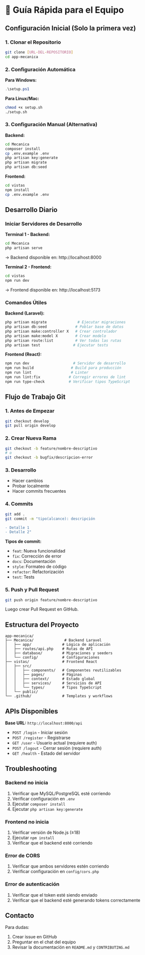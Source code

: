 # 🚀 Guía Rápida para el Equipo

## Configuración Inicial (Solo la primera vez)

### 1. Clonar el Repositorio
```bash
git clone [URL-DEL-REPOSITORIO]
cd app-mecanica
```

### 2. Configuración Automática

**Para Windows:**
```powershell
.\setup.ps1
```

**Para Linux/Mac:**
```bash
chmod +x setup.sh
./setup.sh
```

### 3. Configuración Manual (Alternativa)

**Backend:**
```bash
cd Mecanica
composer install
cp .env.example .env
php artisan key:generate
php artisan migrate
php artisan db:seed
```

**Frontend:**
```bash
cd vistas
npm install
cp .env.example .env
```

## Desarrollo Diario

### Iniciar Servidores de Desarrollo

**Terminal 1 - Backend:**
```bash
cd Mecanica
php artisan serve
```
→ Backend disponible en: http://localhost:8000

**Terminal 2 - Frontend:**
```bash
cd vistas
npm run dev
```
→ Frontend disponible en: http://localhost:5173

### Comandos Útiles

**Backend (Laravel):**
```bash
php artisan migrate              # Ejecutar migraciones
php artisan db:seed             # Poblar base de datos
php artisan make:controller X   # Crear controlador
php artisan make:model X        # Crear modelo
php artisan route:list          # Ver todas las rutas
php artisan test               # Ejecutar tests
```

**Frontend (React):**
```bash
npm run dev                    # Servidor de desarrollo
npm run build                 # Build para producción
npm run lint                  # Linter
npm run lint:fix             # Corregir errores de lint
npm run type-check           # Verificar tipos TypeScript
```

## Flujo de Trabajo Git

### 1. Antes de Empezar
```bash
git checkout develop
git pull origin develop
```

### 2. Crear Nueva Rama
```bash
git checkout -b feature/nombre-descriptivo
# o
git checkout -b bugfix/descripcion-error
```

### 3. Desarrollo
- Hacer cambios
- Probar localmente
- Hacer commits frecuentes

### 4. Commits
```bash
git add .
git commit -m "tipo(alcance): descripción

- Detalle 1
- Detalle 2"
```

**Tipos de commit:**
- `feat`: Nueva funcionalidad
- `fix`: Corrección de error
- `docs`: Documentación
- `style`: Formateo de código
- `refactor`: Refactorización
- `test`: Tests

### 5. Push y Pull Request
```bash
git push origin feature/nombre-descriptivo
```
Luego crear Pull Request en GitHub.

## Estructura del Proyecto

```
app-mecanica/
├── Mecanica/              # Backend Laravel
│   ├── app/              # Lógica de aplicación
│   ├── routes/api.php    # Rutas de API
│   ├── database/         # Migraciones y seeders
│   └── config/           # Configuraciones
├── vistas/               # Frontend React
│   ├── src/
│   │   ├── components/   # Componentes reutilizables
│   │   ├── pages/        # Páginas
│   │   ├── context/      # Estado global
│   │   ├── services/     # Servicios de API
│   │   └── types/        # Tipos TypeScript
│   └── public/
└── .github/              # Templates y workflows
```

## APIs Disponibles

**Base URL:** `http://localhost:8000/api`

- `POST /login` - Iniciar sesión
- `POST /register` - Registrarse
- `GET /user` - Usuario actual (requiere auth)
- `POST /logout` - Cerrar sesión (requiere auth)
- `GET /health` - Estado del servidor

## Troubleshooting

### Backend no inicia
1. Verificar que MySQL/PostgreSQL esté corriendo
2. Verificar configuración en `.env`
3. Ejecutar `composer install`
4. Ejecutar `php artisan key:generate`

### Frontend no inicia
1. Verificar versión de Node.js (≥18)
2. Ejecutar `npm install`
3. Verificar que el backend esté corriendo

### Error de CORS
1. Verificar que ambos servidores estén corriendo
2. Verificar configuración en `config/cors.php`

### Error de autenticación
1. Verificar que el token esté siendo enviado
2. Verificar que el backend esté generando tokens correctamente

## Contacto

Para dudas:
1. Crear issue en GitHub
2. Preguntar en el chat del equipo
3. Revisar la documentación en `README.md` y `CONTRIBUTING.md`
